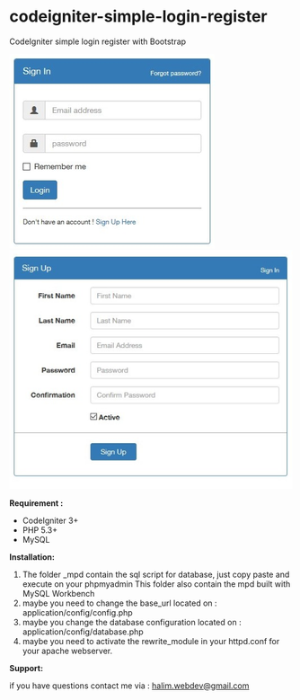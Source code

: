 # codeigniter-simple-login-register
CodeIgniter simple login register with Bootstrap

![Alt text](assets/images/1.jpg?raw=true "Login Page")
![alt tag](assets/images/2.jpg)


**Requirement :**
 - CodeIgniter 3+
 - PHP 5.3+
 - MySQL

**Installation:**

 1. The folder _mpd contain the sql script for database, just copy
    paste and execute on your phpmyadmin This folder also contain the
    mpd built with MySQL Workbench
 2. maybe you need to change the base_url located on :
    application/config/config.php
 3. maybe you change the database configuration located on :
    application/config/database.php
 4. maybe you need to activate the rewrite_module in your httpd.conf for
    your apache webserver.

**Support:**

if you have questions contact me via : halim.webdev@gmail.com
